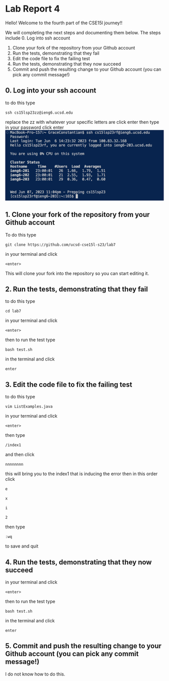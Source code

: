 #  Lab Report 4

Hello! Welcome to the fourth part of the CSE15l journey!! 

We will completing the next steps and documenting them below. The steps include
0. Log into ssh account
1. Clone your fork of the repository from your Github account
2. Run the tests, demonstrating that they fail
3. Edit the code file to fix the failing test
4. Run the tests, demonstrating that they now succeed
5. Commit and push the resulting change to your Github account (you can pick any commit message!)

## 0. Log into your ssh account

to do this type
```
ssh cs15lsp23zz@ieng6.ucsd.edu
```
replace the zz with whatever your specific letters are
click enter
then type in your password
click enter
![Image](step0.jpg.png)
## 1. Clone your fork of the repository from your Github account

To do this type 
```
git clone https://github.com/ucsd-cse15l-s23/lab7
```
in your terminal and click
```
<enter>
```
This will clone your fork into the repository so you can start editing it.

## 2. Run the tests, demonstrating that they fail

to do this type 
``` 
cd lab7
```
in your terminal and click 
```
<enter>
```
then to run the test type
```
bash test.sh
```
in the terminal and click
```
enter
```

## 3. Edit the code file to fix the failing test

to do this type
```
vim ListExamples.java
```
in your terminal and click
```
<enter>
```
then type
```
/index1
```
and then click
```
nnnnnnnn
```
this will bring you to the index1 that is inducing the error
then in this order click
```
e
```
```
x
```
```
i
```
```
2
```
then type 
```
:wq
```
to save and quit

## 4. Run the tests, demonstrating that they now succeed

in your terminal and click 
```
<enter>
```
then to run the test type
```
bash test.sh
```
in the terminal and click
```
enter
```

## 5. Commit and push the resulting change to your Github account (you can pick any commit message!)

I do not know how to do this.

